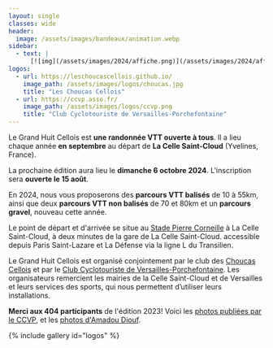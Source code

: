```yaml
---
layout: single
classes: wide
header:
  image: /assets/images/bandeaux/animation.webp
sidebar:
  - text: |
      [![img](/assets/images/2024/affiche.png)](/assets/images/2024/affiche.pdf)
logos:
  - url: https://leschoucascellois.github.io/
    image_path: /assets/images/logos/choucas.jpg
    title: "Les Choucas Cellois"
  - url: https://ccvp.asso.fr/
    image_path: /assets/images/logos/ccvp.png
    title: "Club Cyclotouriste de Versailles-Porchefontaine"
---
```


Le Grand Huit Cellois est **une randonnée VTT ouverte à tous**. Il a lieu
chaque année **en septembre** au départ de **La Celle Saint-Cloud**
(Yvelines, France).

La prochaine édition aura lieu le
**dimanche 6 octobre 2024**.
L'inscription sera **ouverte le 15 août**.

En 2024,
nous vous proposerons des **parcours VTT balisés** de 10 à 55km,
ainsi que deux **parcours VTT non balisés** de 70 et 80km
et un **parcours gravel**, nouveau cette année.

Le point de départ et d'arrivée se situe au [Stade Pierre Corneille](/situation/)
à La Celle Saint-Cloud,
à deux minutes de la gare de La Celle Saint-Cloud.
accessible depuis Paris Saint-Lazare et La Défense via la ligne L du Transilien.

Le Grand Huit Cellois est organisé conjointement par
le club des [Choucas Cellois](https://leschoucascellois.github.io/)
et par
le [Club Cyclotouriste de Versailles-Porchefontaine](https://ccvp.asso.fr/).
Les organisateurs remercient les mairies de la Celle Saint-Cloud et de
Versailles et leurs services des sports, qui nous permettent d’utiliser leurs
installations.

**Merci aux 404 participants** de l'édition 2023!
Voici les [photos publiées par le CCVP](https://photos.app.goo.gl/3NhihN96Jpse2o2w5),
et les [photos d'Amadou Diouf](https://mega.nz/folder/wAAWAYwC#mKsYRJcdiUEE3oPwBykA-A).

<!--
Maintenant que vous savez tout, il vous reste à
[vous pré-inscrire en ligne](/inscriptions/)!
-->

{% include gallery id="logos" %}

